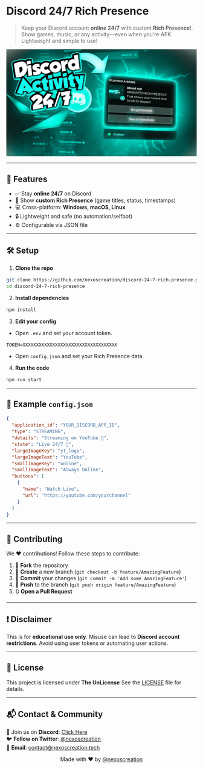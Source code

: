 # Discord 24/7 Rich Presence

> Keep your Discord account **online 24/7** with custom **Rich Presence**!. Show games, music, or any activity—even when you're AFK. Lightweight and simple to use!

![Preview](./assets/1688311925824.webp)

---

## 🚀 Features

- ✅ Stay **online 24/7** on Discord
- 🧠 Show **custom Rich Presence** (game titles, status, timestamps)
- 💻 Cross-platform: **Windows, macOS, Linux**
- 🔒 Lightweight and safe (no automation/selfbot)
- ⚙️ Configurable via JSON file

---

## 🛠️ Setup

1. **Clone the repo**

```bash
git clone https://github.com/nexoscreation/discord-24-7-rich-presence.git
cd discord-24-7-rich-presence
```

2. **Install dependencies**

```bash
npm install
```

3. **Edit your config**

- Open `.env` and set your account token.

```env
TOKEN=XXXXXXXXXXXXXXXXXXXXXXXXXXXXXXXXXXX
```

- Open `config.json` and set your Rich Presence data.

4. **Run the code**

```bash
npm run start
```

---

## 🔧 Example `config.json`

```json
{
  "application_id": "YOUR_DISCORD_APP_ID",
  "type": "STREAMING",
  "details": "Streaming on YouTube 🎥",
  "state": "Live 24/7 🚀",
  "largeImageKey": "yt_logo",
  "largeImageText": "YouTube",
  "smallImageKey": "online",
  "smallImageText": "Always Online",
  "buttons": [
    {
      "name": "Watch Live",
      "url": "https://youtube.com/yourchannel"
    }
  ]
}
```

---

## 🤝 Contributing

We ❤️ contributions! Follow these steps to contribute:

1. 🍴 **Fork** the repository
2. 🌿 **Create** a new branch (`git checkout -b feature/AmazingFeature`)
3. 💾 **Commit** your changes (`git commit -m 'Add some AmazingFeature'`)
4. 🚀 **Push** to the branch (`git push origin feature/AmazingFeature`)
5. 🔃 **Open a Pull Request**

---

## ❗ Disclaimer

This is for **educational use only**. Misuse can lead to **Discord account restrictions**. Avoid using user tokens or automating user actions.

---

## 📄 License

This project is licensed under **The UnLicense** See the [LICENSE](LICENSE) file for details.

---

## 📬 Contact & Community

💬 Join us on **Discord**: [Click Here](https://discord.gg/H7pVc9aUK2)  
🐦 **Follow on Twitter**: [@nexoscreation](https://twitter.com/nexoscreation)  
📧 **Email**: [contact@nexoscreation.tech](mailto:contact@nexoscreation.tech)

<p align="center">
  Made with ❤️ by <a href="https://github.com/nexoscreation">@nexoscreation</a>
</p>
